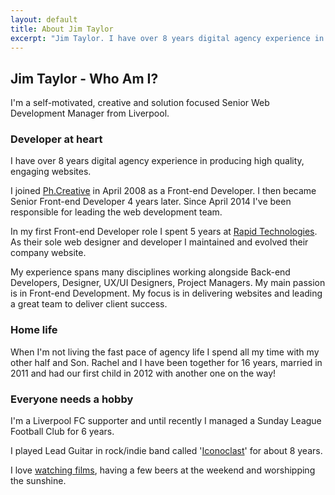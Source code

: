 ```yaml
---
layout: default
title: About Jim Taylor
excerpt: "Jim Taylor. I have over 8 years digital agency experience in producing high quality, engaging websites."
---
```

<div class="row">
<section class="col-sm-10 col-sm-offset-1 col-md-8 col-md-offset-2">
    <h1 class="page-header">Jim Taylor - Who Am I?</h1>
    <p class="lead">I'm a self-motivated, creative and solution focused Senior Web Development Manager from Liverpool.</p>
    <div class="row">
      <div class="col-md-6">        
        <h3>Developer at heart</h3>       
        <p>I have over 8 years digital agency experience in producing high quality, engaging websites.</p>
        <p>I joined <a href="http://www.ph-creative.com" target="_blank">Ph.Creative</a> in April 2008 as a Front-end Developer. I then became Senior Front-end Developer 4 years later. Since April 2014 I've been responsible for leading the web development team.</p>
        <p>In my first Front-end Developer role I spent 5 years at <a href="http://www.rapid.co.uk" target="_blank">Rapid Technologies</a>. As their sole web designer and developer I maintained and evolved their company website.</p>
        <p>My experience spans many disciplines working alongside Back-end Developers, Designer, UX/UI Designers, Project Managers. My main passion is in Front-end Development. My focus is in delivering websites and leading a great team to deliver client success.</p>
      </div>
      <div class="col-md-6">        
        <h3>Home life</h3>
        <p>When I'm not living the fast pace of agency life I spend all my time with my other half and Son. Rachel and I have been together for 16 years, married in 2011 and had our first child in 2012 with another one on the way!</p>
        <h3>Everyone needs a hobby</h3>
        <p>I'm a Liverpool FC supporter and until recently I managed a Sunday League Football Club for 6 years.</p>
        <p>I played Lead Guitar in rock/indie band called '<a href="https://soundcloud.com/user-466017660/sets/the-boot-estate" target="_blank">Iconoclast</a>' for about 8 years.</p>
        <p>I love <a href="https://letterboxd.com/jamesicon/films/" target="_blank">watching films</a>, having a few beers at the weekend and worshipping the sunshine.</p>
      </div>      
  </section>
</div>